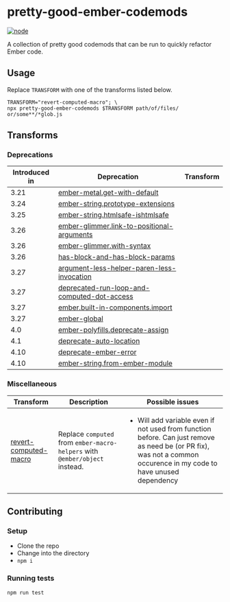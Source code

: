 # pretty-good-ember-codemods

[![node](https://img.shields.io/badge/node-18.20.0-339933?logo=nodedotjs)](https://nodejs.org/en/blog/release/v18.20.0)

A collection of pretty good codemods that can be run to quickly refactor Ember code.

## Usage
Replace `TRANSFORM` with one of the transforms listed below.

```
TRANSFORM="revert-computed-macro"; \
npx pretty-good-ember-codemods $TRANSFORM path/of/files/ or/some**/*glob.js
```

## Transforms

### Deprecations

| Introduced in | Deprecation | Transform |
| ------------- | -- | --------- |
| 3.21          | [ember-metal.get-with-default](https://deprecations.emberjs.com/id/ember-metal-get-with-default) | |
| 3.24          | [ember-string.prototype-extensions](https://deprecations.emberjs.com/id/ember-string-prototype-extensions)  | |
| 3.25          | [ember-string.htmlsafe-ishtmlsafe](https://deprecations.emberjs.com/id/ember-string-htmlsafe-ishtmlsafe) | |
| 3.26          | [ember-glimmer.link-to-positional-arguments](https://deprecations.emberjs.com/id/ember-glimmer-link-to-positional-arguments) | |
| 3.26          | [ember-glimmer.with-syntax](https://deprecations.emberjs.com/id/ember-glimmer-with-syntax) | |
| 3.26          | [has-block-and-has-block-params](https://deprecations.emberjs.com/id/has-block-and-has-block-params) | |
| 3.27          | [argument-less-helper-paren-less-invocation](https://deprecations.emberjs.com/id/argument-less-helper-paren-less-invocation) | |
| 3.27          | [deprecated-run-loop-and-computed-dot-access](https://deprecations.emberjs.com/id/deprecated-run-loop-and-computed-dot-access) | |
| 3.27          | [ember.built-in-components.import](https://deprecations.emberjs.com/id/ember-built-in-components-import) | |
| 3.27          | [ember-global](https://deprecations.emberjs.com/id/ember-global) | |
| 4.0           | [ember-polyfills.deprecate-assign](https://deprecations.emberjs.com/id/ember-polyfills-deprecate-assign) | |
| 4.1           | [deprecate-auto-location](https://deprecations.emberjs.com/id/deprecate-auto-location) | |
| 4.10          | [deprecate-ember-error](https://deprecations.emberjs.com/id/deprecate-ember-error) | |
| 4.10          | [ember-string.from-ember-module](https://deprecations.emberjs.com/id/ember-string-from-ember-module) | |

### Miscellaneous

| Transform | Description | Possible issues |
| --------- | ----------- | --------------- |
| [revert-computed-macro](./src/transforms/revert-computed-macro/)| Replace `computed` from `ember-macro-helpers` with `@ember/object` instead. | <ul><li>Will add variable even if not used from function before. Can just remove as need be (or PR fix), was not a common occurence in my code to have unused dependency</li></ul> |

## Contributing

### Setup
* Clone the repo
* Change into the directory
* `npm i`

### Running tests
`npm run test`
